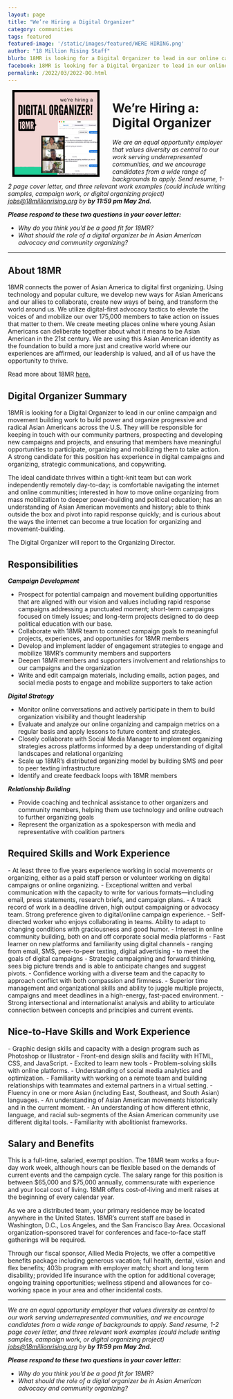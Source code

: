 ```yaml
---
layout: page
title: "We’re Hiring a Digital Organizer"
category: communities
tags: featured
featured-image: '/static/images/featured/WERE HIRING.png'
author: "18 Million Rising Staff" 
blurb: 18MR is looking for a Digital Organizer to lead in our online campaign and movement building work 
facebook: 18MR is looking for a Digital Organizer to lead in our online campaign and movement building work 
permalink: /2022/03/2022-DO.html
---
```


<center><img src= '/static/images/featured/WERE HIRING.png' hspace="10" style="float: left; width: 40%; height: 40%; padding-right:20px "></center>

<h1>We’re Hiring a: Digital Organizer </h1> 

<i>We are an equal opportunity employer that values diversity as central to our work serving underrepresented communities, and we encourage candidates from a wide range of backgrounds to apply. Send resume, 1-2 page cover letter, and three relevant work examples (could include writing samples, campaign work, or digital organizing project)  <a href="mailto:jobs@18millionrising.org">jobs@18millionrising.org</a> by <b>by 11:59 pm May 2nd.</b></i> 

<i><b>Please respond to these two questions in your cover letter:</b> </i>

- <i>Why do you think you’d be a good fit for 18MR?</i>
- <i>What should the role of a digital organizer be in Asian American advocacy and community organizing?</i>


<hr>


<h2>About 18MR</h2>

18MR connects the power of Asian America to digital first organizing. Using technology and popular culture, we develop new ways for Asian Americans and our allies to collaborate, create new ways of being, and transform the world around us. We utilize digital-first advocacy tactics to elevate the voices of and mobilize our over 175,000 members to take action on issues that matter to them. We create meeting places online where young Asian Americans can deliberate together about what it means to be Asian American in the 21st century. We are using this Asian American identity as the foundation to build a more just and creative world where our experiences are affirmed, our leadership is valued, and all of us have the opportunity to thrive.

Read more about 18MR <a href="https://18millionrising.org/about/">here.</a>

<h2>Digital Organizer Summary</h2>

18MR is looking for a Digital Organizer to lead in our online campaign and movement building work to build power and organize progressive and radical Asian Americans across the U.S. They will be responsible for keeping in touch with our community partners, prospecting and developing new campaigns and projects, and ensuring that members have meaningful opportunities to participate, organizing and mobilizing them to take action. A strong candidate for this position has experience in digital campaigns and organizing, strategic communications, and copywriting. 

The ideal candidate thrives within a tight-knit team but can work independently remotely day-to-day; is comfortable navigating the internet and online communities; interested in how to move online organizing from mass mobilization to deeper power-building and political education; has an understanding of Asian American movements and history; able to think outside the box and pivot into rapid response quickly; and is curious about the ways the internet can become a true location for organizing and movement-building.

The Digital Organizer will report to the Organizing Director.


<h2>Responsibilities</h2>

<b><i>Campaign Development</i></b>

- Prospect for potential campaign and movement building opportunities that are aligned with our vision and values including rapid response campaigns addressing a punctuated moment; short-term campaigns focused on timely issues; and long-term projects designed to do deep political education with our base. 
- Collaborate with 18MR team to connect campaign goals to meaningful projects, experiences, and opportunities for 18MR members 
- Develop and implement ladder of engagement strategies to engage and mobilize  18MR’s community members and supporters 
- Deepen 18MR members and supporters involvement and relationships to our campaigns and the organization 
- Write and edit campaign materials, including emails, action pages, and social media posts to engage and mobilize supporters to take action


<i><b>Digital Strategy</b></i>

- Monitor online conversations and actively participate in them to build organization visibility and thought leadership
- Evaluate and analyze our online organizing and campaign metrics on a regular basis and apply lessons to future content and strategies.
- Closely collaborate with Social Media Manager to implement organizing strategies across platforms informed by a deep understanding of digital landscapes and relational organizing
- Scale up 18MR’s distributed organizing model by building SMS and peer to peer texting infrastructure
- Identify and create feedback loops with 18MR members

<i><b>Relationship Building</b></i>

- Provide coaching and technical assistance to other organizers and community members, helping them use technology and online outreach to further organizing goals
- Represent the organization as a spokesperson with media and representative with coalition partners


<h2>Required Skills and Work Experience</h2>
- At least three to five years experience working in social movements or organizing, either as a paid staff person or volunteer working on digital campaigns or online organizing. 
- Exceptional written and verbal communication with the capacity to write for various formats—including email, press statements, research briefs, and campaign plans. 
- A track record of work in a deadline driven, high output campaigning or advocacy team. Strong preference given to digital/online campaign experience.
- Self-directed worker who enjoys collaborating in teams. Ability to adapt to changing conditions with graciousness and good humor.
- Interest in online community building, both on and off corporate social media platforms
- Fast learner on new platforms and familiarity using digital channels - ranging from email, SMS, peer-to-peer texting, digital advertising - to meet the goals of digital campaigns
- Strategic campaigning and forward thinking, sees big picture trends and is able to anticipate changes and suggest pivots.
- Confidence working with a diverse team and the capacity to approach conflict with both compassion and firmness.
- Superior time management and organizational skills and ability to juggle multiple projects, campaigns and meet deadlines in a high-energy, fast-paced environment.
- Strong intersectional and internationalist analysis and ability to articulate connection between concepts and principles and current events.


<h2>Nice-to-Have Skills and Work Experience</h2>
- Graphic design skills and capacity with a design program such as Photoshop or Illustrator 
- Front-end design skills and facility with HTML, CSS, and JavaScript.
- Excited to learn new tools
- Problem-solving skills with online platforms.
- Understanding of social media analytics and optimization.
- Familiarity with working on a remote team and building relationships with teammates and external partners in a virtual setting. 
- Fluency in one or more Asian (including East, Southeast, and South Asian) languages.
- An understanding of Asian American movements historically and in the current moment.
- An understanding of how different ethnic, language, and racial sub-segments of the Asian American community use different digital tools.
- Familiarity with abolitionist frameworks.

<h2>Salary and Benefits</h2>
This is a full-time, salaried, exempt position. The 18MR team works a four-day work week, although hours can be flexible based on the demands of current events and the campaign cycle. The salary range for this position is between $65,000 and $75,000 annually, commensurate with experience and your local cost of living. 18MR offers cost-of-living and merit raises at the beginning of every calendar year.

As we are a distributed team, your primary residence may be located anywhere in the United States. 18MR’s current staff are based in Washington, D.C., Los Angeles, and the San Francisco Bay Area. Occasional organization-sponsored travel for conferences and face-to-face staff gatherings will be required.
 
Through our fiscal sponsor, Allied Media Projects, we offer a competitive benefits package including generous vacation; full health, dental, vision and flex benefits; 403b program with employer match; short and long term disability; provided life insurance with the option for additional coverage; ongoing training opportunities; wellness stipend and allowances for co-working space in your area and other incidental costs.

<hr>

<i>We are an equal opportunity employer that values diversity as central to our work serving underrepresented communities, and we encourage candidates from a wide range of backgrounds to apply. Send resume, 1-2 page cover letter, and three relevant work examples (could include writing samples, campaign work, or digital organizing project)  <a href="mailto:jobs@18millionrising.org">jobs@18millionrising.org</a> by <b>by 11:59 pm May 2nd.</b></i> 

<i><b>Please respond to these two questions in your cover letter:</b> </i>

- <i>Why do you think you’d be a good fit for 18MR?</i>
- <i>What should the role of a digital organizer be in Asian American advocacy and community organizing?</i>



